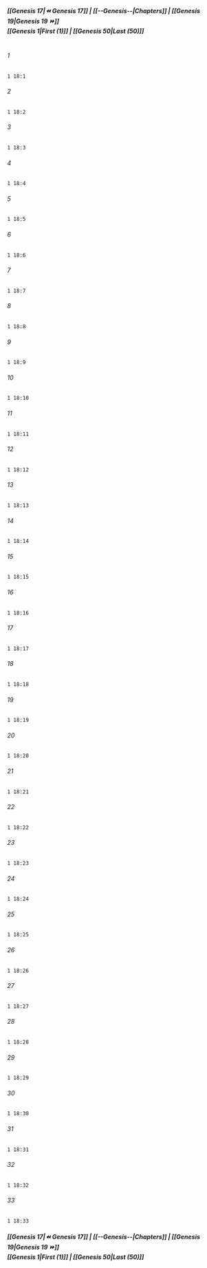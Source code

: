 
##### **[[Genesis 17|⏪ Genesis 17]] | [[--Genesis--|Chapters]] | [[Genesis 19|Genesis 19 ⏩]]**<br>**[[Genesis 1|First (1)]] | [[Genesis 50|Last (50)]]**<br><br>

###### 1
``` verse
1 18:1
```
###### 2
``` verse
1 18:2
```
###### 3
``` verse
1 18:3
```
###### 4
``` verse
1 18:4
```
###### 5
``` verse
1 18:5
```
###### 6
``` verse
1 18:6
```
###### 7
``` verse
1 18:7
```
###### 8
``` verse
1 18:8
```
###### 9
``` verse
1 18:9
```
###### 10
``` verse
1 18:10
```
###### 11
``` verse
1 18:11
```
###### 12
``` verse
1 18:12
```
###### 13
``` verse
1 18:13
```
###### 14
``` verse
1 18:14
```
###### 15
``` verse
1 18:15
```
###### 16
``` verse
1 18:16
```
###### 17
``` verse
1 18:17
```
###### 18
``` verse
1 18:18
```
###### 19
``` verse
1 18:19
```
###### 20
``` verse
1 18:20
```
###### 21
``` verse
1 18:21
```
###### 22
``` verse
1 18:22
```
###### 23
``` verse
1 18:23
```
###### 24
``` verse
1 18:24
```
###### 25
``` verse
1 18:25
```
###### 26
``` verse
1 18:26
```
###### 27
``` verse
1 18:27
```
###### 28
``` verse
1 18:28
```
###### 29
``` verse
1 18:29
```
###### 30
``` verse
1 18:30
```
###### 31
``` verse
1 18:31
```
###### 32
``` verse
1 18:32
```
###### 33
``` verse
1 18:33
```

##### **[[Genesis 17|⏪ Genesis 17]] | [[--Genesis--|Chapters]] | [[Genesis 19|Genesis 19 ⏩]]**<br>**[[Genesis 1|First (1)]] | [[Genesis 50|Last (50)]]**
